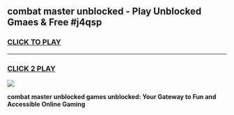 
## combat master unblocked - Play Unblocked Gmaes & Free #j4qsp
<h3>
<a href="https://news.freeplayer.one?title=combat_master_unblocked&ref=03M">CLICK TO PLAY</a></h3>
<hr>

<h3>
<a href="https://news.freeplayer.one?title=combat_master_unblocked&ref=03M">CLICK 2 PLAY</a>
  
</h3>

<a href="https://news.freeplayer.one?title=combat_master_unblocked&ref=03M"><img src="https://clearcache.store/games.png"></a>


**combat master unblocked games unblocked: Your Gateway to Fun and Accessible Online Gaming**
